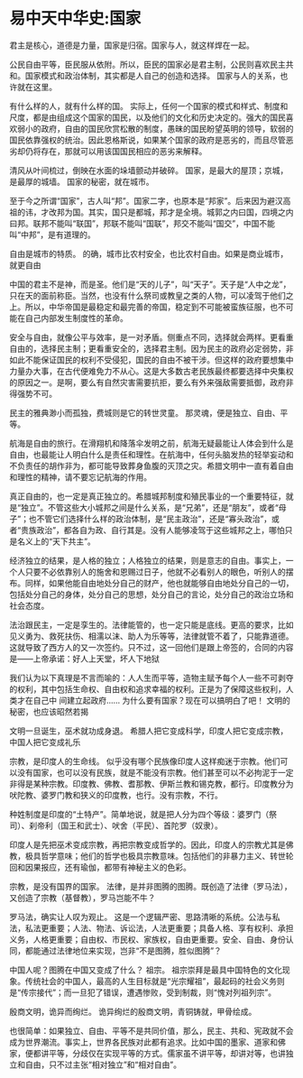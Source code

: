 # 易中天中华史:国家

君主是核心，道德是力量，国家是归宿。国家与人，就这样焊在一起。

公民自由平等，臣民服从依附。所以，臣民的国家必是君主制，公民则喜欢民主共和。国家模式和政治体制，其实都是人自己的创造和选择。 国家与人的关系，也许就在这里。

有什么样的人，就有什么样的国。 实际上，任何一个国家的模式和样式、制度和尺度，都是由组成这个国家的国民，以及他们的文化和历史决定的。强大的国民喜欢弱小的政府，自由的国民欣赏松散的制度，愚昧的国民盼望英明的领导，软弱的国民依靠强权的统治。因此恩格斯说，如果某个国家的政府是恶劣的，而且尽管恶劣却仍将存在，那就可以用该国国民相应的恶劣来解释。

清风从叶间梳过，倒映在水面的垛墙颤动并破碎。 国家，是最大的屋顶；京城，是最厚的城墙。 国家的秘密，就在城市。

至于今之所谓“国家”，古人叫“邦”。国家二字，也原本是“邦家”。后来因为避汉高祖的讳，才改邦为国。其实，国只是都城，邦才是全境。城郭之内曰国，四境之内曰邦。联邦不能叫“联国”，邦联不能叫“国联”，邦交不能叫“国交”，中国不能叫“中邦”，是有道理的。

自由是城市的特质。 的确，城市比农村安全，也比农村自由。如果是商业城市，就更自由

中国的君主不是神，而是圣。他们是“天的儿子”，叫“天子”。天子是“人中之龙”，只在天的面前称臣。当然，也没有什么祭司或教皇之类的人物，可以凌驾于他们之上。所以，中华帝国是最稳定和最完善的帝国，稳定到不可能被蛮族征服，也不可能在自己内部发生制度性的革命。

安全与自由，就像公平与效率，是一对矛盾。侧重点不同，选择就会两样。更看重自由的，选择民主制；更看重安全的，选择君主制。因为民主的政府必定弱势，非如此不能保证国民的权利不受侵犯，国民的自由不被干涉。但这样的政府要想集中力量办大事，在古代便难免力不从心。这是大多数古老民族最终都要选择中央集权的原因之一。是啊，要么有自然灾害需要抗拒，要么有外来强敌需要抵御，政府非得强势不可。

民主的雅典渺小而孤独，费城则是它的转世灵童。 那灵魂，便是独立、自由、平等。

航海是自由的旅行。在滑翔机和降落伞发明之前，航海无疑最能让人体会到什么是自由，也最能让人明白什么是责任和理性。在航海中，任何头脑发热的轻举妄动和不负责任的胡作非为，都可能导致葬身鱼腹的灭顶之灾。希腊文明中一直有着自由和理性的精神，请不要忘记航海的作用。

真正自由的，也一定是真正独立的。希腊城邦制度和殖民事业的一个重要特征，就是“独立”。不管这些大小城邦之间是什么关系，是“兄弟”，还是“朋友”，或者“母子”；也不管它们选择什么样的政治体制，是“民主政治”，还是“寡头政治”，或者“贵族政治”，都各自为政、自行其是。没有人能够凌驾于这些城邦之上，哪怕只是名义上的“天下共主”。

经济独立的结果，是人格的独立；人格独立的结果，则是意志的自由。事实上，一个人只要不必依靠别人的施舍和恩赐过日子，他就不必看别人的眼色，听别人的摆布。同样，如果他能自由地处分自己的财产，他也就能够自由地处分自己的一切，包括处分自己的身体，处分自己的思想，处分自己的言论，处分自己的政治立场和社会态度。

法治跟民主，一定是孪生的。法律能管的，也一定只能是底线。更高的要求，比如见义勇为、救死扶伤、相濡以沫、助人为乐等等，法律就管不着了，只能靠道德。这就导致了西方人的又一次签约。只不过，这一回他们是跟上帝签的，合同的内容是——上帝承诺：好人上天堂，坏人下地狱

我们认为以下真理是不言而喻的：人人生而平等，造物主赋予每个人一些不可剥夺的权利，其中包括生命权、自由权和追求幸福的权利。正是为了保障这些权利，人类才在自己中
间建立起政府…… 为什么要有国家？现在可以搞明白了吧！ 文明的秘密，也应该昭然若揭

文明一旦诞生，巫术就功成身退。 希腊人把它变成科学，印度人把它变成宗教，中国人把它变成礼乐

宗教，是印度人的生命线。 似乎没有哪个民族像印度人这样痴迷于宗教。他们可以没有国家，也可以没有民族，就是不能没有宗教。他们甚至可以不必拘泥于一定非得是某种宗教。印度教、佛教、耆那教、伊斯兰教和锡克教，都行。印度教分为吠陀教、婆罗门教和狭义的印度教，也行。没有宗教，不行。

种姓制度是印度的“土特产”。简单地说，就是把人分为四个等级：婆罗门（祭司）、刹帝利（国王和武士）、吠舍（平民）、首陀罗（奴隶）。

印度人是先把巫术变成宗教，再把宗教变成哲学的。因此，印度人的宗教尤其是佛教，极具哲学意味；他们的哲学也极具宗教意味。包括他们的非暴力主义、转世轮回和因果报应，还有瑜伽，都带有神秘主义的色彩。

宗教，是没有国界的国家。 法律，是并非图腾的图腾。既创造了法律（罗马法），又创造了宗教（基督教），罗马岂能不牛？

罗马法，确实让人叹为观止。 这是一个逻辑严密、思路清晰的系统。公法与私法，私法更重要；人法、物法、诉讼法，人法更重要；具备人格、享有权利、承担义务，人格更重要；自由权、市民权、家族权，自由更重要。安全、自由、身份认同，都能通过法律地位来实现，岂非“不是图腾，胜似图腾”？

中国人呢？图腾在中国又变成了什么？ 祖宗。 祖宗崇拜是最具中国特色的文化现象。传统社会的中国人，最高的人生目标就是“光宗耀祖”，最起码的社会义务则是“传宗接代”；而一旦犯了错误，遭遇惨败，受到制裁，则“愧对列祖列宗”。

殷商文明，诡异而绚烂。 诡异绚烂的殷商文明，青铜铸就，甲骨绘成。

也很简单：如果独立、自由、平等不是共同价值，那么，民主、共和、宪政就不会成为世界潮流。事实上，世界各民族对此都有追求。比如中国的墨家、道家和佛家，便都讲平等，分歧仅在实现平等的方式。儒家虽不讲平等，却讲对等，也讲独立和自由，只不过主张“相对独立”和“相对自由”。
